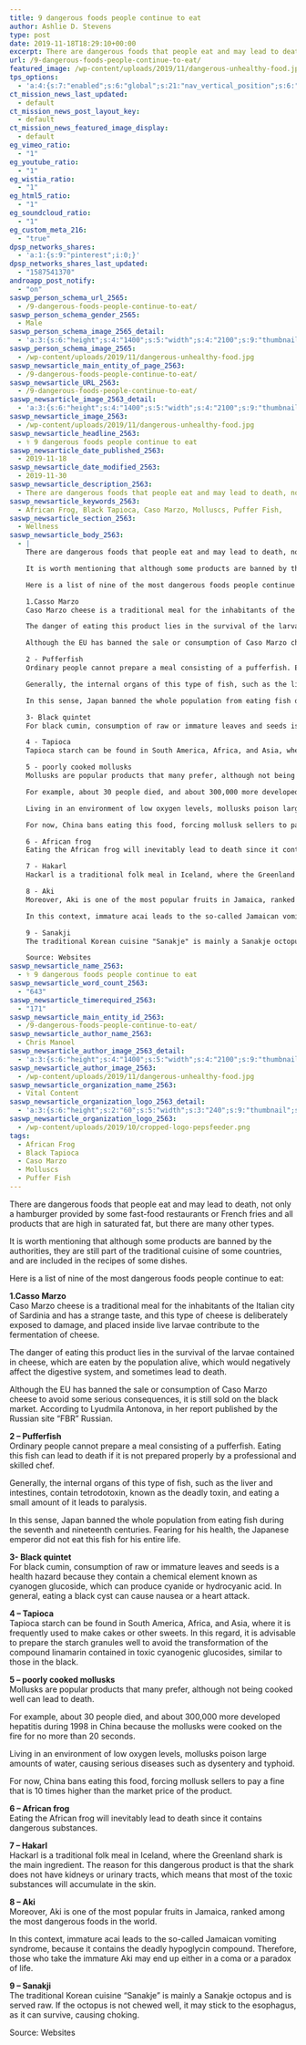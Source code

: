 ```yaml
---
title: 9 dangerous foods people continue to eat
author: Ashlie D. Stevens
type: post
date: 2019-11-18T18:29:10+00:00
excerpt: There are dangerous foods that people eat and may lead to death, not only a hamburger provided by some fast-food restaurants or French fries and all products that are high in saturated fat, but there are many other types.
url: /9-dangerous-foods-people-continue-to-eat/
featured_image: /wp-content/uploads/2019/11/dangerous-unhealthy-food.jpg
tps_options:
  - 'a:4:{s:7:"enabled";s:6:"global";s:21:"nav_vertical_position";s:6:"global";s:23:"nav_hide_on_first_slide";b:0;s:23:"slide_loading_mechanism";s:6:"global";}'
ct_mission_news_last_updated:
  - default
ct_mission_news_post_layout_key:
  - default
ct_mission_news_featured_image_display:
  - default
eg_vimeo_ratio:
  - "1"
eg_youtube_ratio:
  - "1"
eg_wistia_ratio:
  - "1"
eg_html5_ratio:
  - "1"
eg_soundcloud_ratio:
  - "1"
eg_custom_meta_216:
  - "true"
dpsp_networks_shares:
  - 'a:1:{s:9:"pinterest";i:0;}'
dpsp_networks_shares_last_updated:
  - "1587541370"
androapp_post_notify:
  - "on"
saswp_person_schema_url_2565:
  - /9-dangerous-foods-people-continue-to-eat/
saswp_person_schema_gender_2565:
  - Male
saswp_person_schema_image_2565_detail:
  - 'a:3:{s:6:"height";s:4:"1400";s:5:"width";s:4:"2100";s:9:"thumbnail";s:83:"/wp-content/uploads/2019/11/dangerous-unhealthy-food.jpg";}'
saswp_person_schema_image_2565:
  - /wp-content/uploads/2019/11/dangerous-unhealthy-food.jpg
saswp_newsarticle_main_entity_of_page_2563:
  - /9-dangerous-foods-people-continue-to-eat/
saswp_newsarticle_URL_2563:
  - /9-dangerous-foods-people-continue-to-eat/
saswp_newsarticle_image_2563_detail:
  - 'a:3:{s:6:"height";s:4:"1400";s:5:"width";s:4:"2100";s:9:"thumbnail";s:83:"/wp-content/uploads/2019/11/dangerous-unhealthy-food.jpg";}'
saswp_newsarticle_image_2563:
  - /wp-content/uploads/2019/11/dangerous-unhealthy-food.jpg
saswp_newsarticle_headline_2563:
  - ⚕️ 9 dangerous foods people continue to eat
saswp_newsarticle_date_published_2563:
  - 2019-11-18
saswp_newsarticle_date_modified_2563:
  - 2019-11-30
saswp_newsarticle_description_2563:
  - There are dangerous foods that people eat and may lead to death, not only a hamburger provided by some fast-food restaurants or French fries and all products that are high in saturated fat, but there are many other types.
saswp_newsarticle_keywords_2563:
  - African Frog, Black Tapioca, Caso Marzo, Molluscs, Puffer Fish,
saswp_newsarticle_section_2563:
  - Wellness
saswp_newsarticle_body_2563:
  - |
    There are dangerous foods that people eat and may lead to death, not only a hamburger provided by some fast-food restaurants or French fries and all products that are high in saturated fat, but there are many other types.

    It is worth mentioning that although some products are banned by the authorities, they are still part of the traditional cuisine of some countries, and are included in the recipes of some dishes.

    Here is a list of nine of the most dangerous foods people continue to eat:

    1.Casso Marzo
    Caso Marzo cheese is a traditional meal for the inhabitants of the Italian city of Sardinia and has a strange taste, and this type of cheese is deliberately exposed to damage, and placed inside live larvae contribute to the fermentation of cheese.

    The danger of eating this product lies in the survival of the larvae contained in cheese, which are eaten by the population alive, which would negatively affect the digestive system, and sometimes lead to death.

    Although the EU has banned the sale or consumption of Caso Marzo cheese to avoid some serious consequences, it is still sold on the black market. According to Lyudmila Antonova, in her report published by the Russian site "FBR" Russian.

    2 - Pufferfish
    Ordinary people cannot prepare a meal consisting of a pufferfish. Eating this fish can lead to death if it is not prepared properly by a professional and skilled chef.

    Generally, the internal organs of this type of fish, such as the liver and intestines, contain tetrodotoxin, known as the deadly toxin, and eating a small amount of it leads to paralysis.

    In this sense, Japan banned the whole population from eating fish during the seventh and nineteenth centuries. Fearing for his health, the Japanese emperor did not eat this fish for his entire life.

    3- Black quintet
    For black cumin, consumption of raw or immature leaves and seeds is a health hazard because they contain a chemical element known as cyanogen glucoside, which can produce cyanide or hydrocyanic acid. In general, eating a black cyst can cause nausea or a heart attack.

    4 - Tapioca
    Tapioca starch can be found in South America, Africa, and Asia, where it is frequently used to make cakes or other sweets. In this regard, it is advisable to prepare the starch granules well to avoid the transformation of the compound linamarin contained in toxic cyanogenic glucosides, similar to those in the black.

    5 - poorly cooked mollusks
    Mollusks are popular products that many prefer, although not being cooked well can lead to death.

    For example, about 30 people died, and about 300,000 more developed hepatitis during 1998 in China because the mollusks were cooked on the fire for no more than 20 seconds.

    Living in an environment of low oxygen levels, mollusks poison large amounts of water, causing serious diseases such as dysentery and typhoid.

    For now, China bans eating this food, forcing mollusk sellers to pay a fine that is 10 times higher than the market price of the product.

    6 - African frog
    Eating the African frog will inevitably lead to death since it contains dangerous substances.

    7 - Hakarl
    Hackarl is a traditional folk meal in Iceland, where the Greenland shark is the main ingredient. The reason for this dangerous product is that the shark does not have kidneys or urinary tracts, which means that most of the toxic substances will accumulate in the skin.

    8 - Aki
    Moreover, Aki is one of the most popular fruits in Jamaica, ranked among the most dangerous foods in the world.

    In this context, immature acai leads to the so-called Jamaican vomiting syndrome, because it contains the deadly hypoglycin compound. Therefore, those who take the immature Aki may end up either in a coma or a paradox of life.

    9 - Sanakji
    The traditional Korean cuisine "Sanakje" is mainly a Sanakje octopus and is served raw. If the octopus is not chewed well, it may stick to the esophagus, as it can survive, causing choking.

    Source: Websites
saswp_newsarticle_name_2563:
  - ⚕️ 9 dangerous foods people continue to eat
saswp_newsarticle_word_count_2563:
  - "643"
saswp_newsarticle_timerequired_2563:
  - "171"
saswp_newsarticle_main_entity_id_2563:
  - /9-dangerous-foods-people-continue-to-eat/
saswp_newsarticle_author_name_2563:
  - Chris Manoel
saswp_newsarticle_author_image_2563_detail:
  - 'a:3:{s:6:"height";s:4:"1400";s:5:"width";s:4:"2100";s:9:"thumbnail";s:83:"/wp-content/uploads/2019/11/dangerous-unhealthy-food.jpg";}'
saswp_newsarticle_author_image_2563:
  - /wp-content/uploads/2019/11/dangerous-unhealthy-food.jpg
saswp_newsarticle_organization_name_2563:
  - Vital Content
saswp_newsarticle_organization_logo_2563_detail:
  - 'a:3:{s:6:"height";s:2:"60";s:5:"width";s:3:"240";s:9:"thumbnail";s:82:"/wp-content/uploads/2019/10/cropped-logo-pepsfeeder.png";}'
saswp_newsarticle_organization_logo_2563:
  - /wp-content/uploads/2019/10/cropped-logo-pepsfeeder.png
tags:
  - African Frog
  - Black Tapioca
  - Caso Marzo
  - Molluscs
  - Puffer Fish
---
```


There are dangerous foods that people eat and may lead to death, not only a hamburger provided by some fast-food restaurants or French fries and all products that are high in saturated fat, but there are many other types.

It is worth mentioning that although some products are banned by the authorities, they are still part of the traditional cuisine of some countries, and are included in the recipes of some dishes.

Here is a list of nine of the most dangerous foods people continue to eat:

**1.Casso Marzo**  
Caso Marzo cheese is a traditional meal for the inhabitants of the Italian city of Sardinia and has a strange taste, and this type of cheese is deliberately exposed to damage, and placed inside live larvae contribute to the fermentation of cheese.

The danger of eating this product lies in the survival of the larvae contained in cheese, which are eaten by the population alive, which would negatively affect the digestive system, and sometimes lead to death.

Although the EU has banned the sale or consumption of Caso Marzo cheese to avoid some serious consequences, it is still sold on the black market. According to Lyudmila Antonova, in her report published by the Russian site &#8220;FBR&#8221; Russian.

**2 &#8211; Pufferfish**  
Ordinary people cannot prepare a meal consisting of a pufferfish. Eating this fish can lead to death if it is not prepared properly by a professional and skilled chef.

Generally, the internal organs of this type of fish, such as the liver and intestines, contain tetrodotoxin, known as the deadly toxin, and eating a small amount of it leads to paralysis.

In this sense, Japan banned the whole population from eating fish during the seventh and nineteenth centuries. Fearing for his health, the Japanese emperor did not eat this fish for his entire life.

**3- Black quintet**  
For black cumin, consumption of raw or immature leaves and seeds is a health hazard because they contain a chemical element known as cyanogen glucoside, which can produce cyanide or hydrocyanic acid. In general, eating a black cyst can cause nausea or a heart attack.

**4 &#8211; Tapioca**  
Tapioca starch can be found in South America, Africa, and Asia, where it is frequently used to make cakes or other sweets. In this regard, it is advisable to prepare the starch granules well to avoid the transformation of the compound linamarin contained in toxic cyanogenic glucosides, similar to those in the black.

**5 &#8211; poorly cooked mollusks**  
Mollusks are popular products that many prefer, although not being cooked well can lead to death.

For example, about 30 people died, and about 300,000 more developed hepatitis during 1998 in China because the mollusks were cooked on the fire for no more than 20 seconds.

Living in an environment of low oxygen levels, mollusks poison large amounts of water, causing serious diseases such as dysentery and typhoid.

For now, China bans eating this food, forcing mollusk sellers to pay a fine that is 10 times higher than the market price of the product.

**6 &#8211; African frog**  
Eating the African frog will inevitably lead to death since it contains dangerous substances.

**7 &#8211; Hakarl**  
Hackarl is a traditional folk meal in Iceland, where the Greenland shark is the main ingredient. The reason for this dangerous product is that the shark does not have kidneys or urinary tracts, which means that most of the toxic substances will accumulate in the skin.

**8 &#8211; Aki**  
Moreover, Aki is one of the most popular fruits in Jamaica, ranked among the most dangerous foods in the world.

In this context, immature acai leads to the so-called Jamaican vomiting syndrome, because it contains the deadly hypoglycin compound. Therefore, those who take the immature Aki may end up either in a coma or a paradox of life.

**9 &#8211; Sanakji**  
The traditional Korean cuisine &#8220;Sanakje&#8221; is mainly a Sanakje octopus and is served raw. If the octopus is not chewed well, it may stick to the esophagus, as it can survive, causing choking.

Source: Websites
